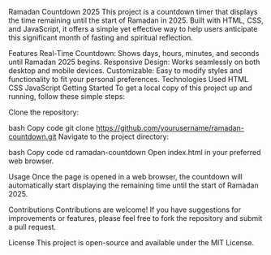 Ramadan Countdown 2025
This project is a countdown timer that displays the time remaining until the start of Ramadan in 2025. Built with HTML, CSS, and JavaScript, it offers a simple yet effective way to help users anticipate this significant month of fasting and spiritual reflection.

Features
Real-Time Countdown: Shows days, hours, minutes, and seconds until Ramadan 2025 begins.
Responsive Design: Works seamlessly on both desktop and mobile devices.
Customizable: Easy to modify styles and functionality to fit your personal preferences.
Technologies Used
HTML
CSS
JavaScript
Getting Started
To get a local copy of this project up and running, follow these simple steps:

Clone the repository:

bash
Copy code
git clone https://github.com/yourusername/ramadan-countdown.git
Navigate to the project directory:

bash
Copy code
cd ramadan-countdown
Open index.html in your preferred web browser.

Usage
Once the page is opened in a web browser, the countdown will automatically start displaying the remaining time until the start of Ramadan 2025.

Contributions
Contributions are welcome! If you have suggestions for improvements or features, please feel free to fork the repository and submit a pull request.

License
This project is open-source and available under the MIT License.
